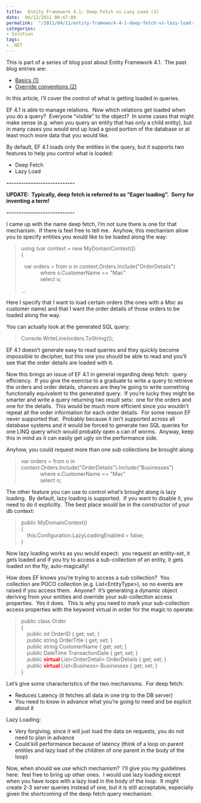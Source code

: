 ```yaml
---
title:  Entity Framework 4.1: Deep Fetch vs Lazy Load (3)
date:  04/12/2011 00:47:00
permalink:  "/2011/04/11/entity-framework-4-1-deep-fetch-vs-lazy-load-3/"
categories:
- Solution
tags:
- .NET
---
```

<p>This is part of a series of blog post about Entity Framework 4.1.&#160; The past blog entries are:</p>  <ul>   <li><a href="http://vincentlauzon.wordpress.com/2011/04/03/entity-framework-4-1-basics-1/">Basics (1)</a> </li>    <li><a href="http://vincentlauzon.wordpress.com/2011/04/06/entity-framework-4-1-override-conventions-2/">Override conventions (2)</a> </li> </ul>  <p>In this article, I’ll cover the control of what is getting loaded in queries.</p>  <p>EF 4.1 is able to manage relations.&#160; Now which relations get loaded when you do a query?&#160; Everyone “visible” to the object?&#160; In some cases that might make sense (e.g. when you query an entity that has only a child entity), but in many cases you would end up load a good portion of the database or at least much more data that you would like.</p>  <p>By default, EF 4.1 loads only the entities in the query, but it supports two features to help you control what is loaded:</p>  <ul>   <li>Deep Fetch </li>    <li>Lazy Load </li> </ul>  <p><strong>----------------------------</strong></p>  <p><strong>UPDATE:&#160; Typically, deep fetch is referred to as “Eager loading”.&#160; Sorry for inventing a term!</strong></p>  <p><strong>----------------------------</strong></p>  <p>I came up with the name deep fetch, I’m not sure there is one for that mechanism.&#160; If there is feel free to tell me.&#160; Anyhow, this mechanism allow you to specify entities you would like to be loaded along the way:</p>  <blockquote>   <p>using (var context = new MyDomainContext())      <br />{       <br /></p>    <p>&#160; var orders = from o in context.Orders.Include(&quot;OrderDetails&quot;)      <br />&#160;&#160;&#160;&#160;&#160;&#160;&#160;&#160;&#160;&#160;&#160;&#160; where o.CustomerName == &quot;Mac&quot;       <br />&#160;&#160;&#160;&#160;&#160;&#160;&#160;&#160;&#160;&#160;&#160;&#160; select o; </p>    <p>…</p> </blockquote>  <p>Here I specify that I want to load certain orders (the ones with a <em>Mac</em> as customer name) and that I want the order details of those orders to be loaded along the way.</p>  <p>You can actually look at the generated SQL query:</p>  <blockquote>   <p>Console.WriteLine(orders.ToString());</p> </blockquote>  <p>EF 4.1 doesn’t generate easy to read queries and they quickly become impossible to decipher, but this one you should be able to read and you’ll see that the order details are loaded with it.</p>  <p>Now this brings an issue of EF 4.1 in general regarding deep fetch:&#160; query efficiency.&#160; If you give the exercise to a graduate to write a query to retrieve the orders and order details, chances are they’re going to write something functionally equivalent to the generated query.&#160; If you’re lucky they might be smarter and write a query returning two result sets:&#160; one for the orders and one for the details.&#160; This would be much more efficient since you wouldn’t repeat all the order information for each order details.&#160; For some reason EF never supported that.&#160; Probably because it isn’t supported across all database systems and it would be forced to generate two SQL queries for one LINQ query which would probably open a can of worms.&#160; Anyway, keep this in mind as it can easily get ugly on the performance side.</p>  <p>Anyhow, you could request more than one sub collections be brought along:</p>  <blockquote>   <p>var orders = from o in context.Orders.Include(&quot;OrderDetails&quot;).Include(&quot;Businesses&quot;)      <br />&#160;&#160;&#160;&#160;&#160;&#160;&#160;&#160;&#160;&#160;&#160;&#160; where o.CustomerName == &quot;Mac&quot;       <br />&#160;&#160;&#160;&#160;&#160;&#160;&#160;&#160;&#160;&#160;&#160;&#160; select o; </p> </blockquote>  <p>The other feature you can use to control what’s brought along is lazy loading.&#160; By default, lazy loading is supported.&#160; If you want to disable it, you need to do it explicitly.&#160; The best place would be in the constructor of your db context:</p>  <blockquote>   <p>public MyDomainContext()      <br />{       <br />&#160;&#160;&#160; this.Configuration.LazyLoadingEnabled = false;       <br />} </p> </blockquote>  <p>Now lazy loading works as you would expect:&#160; you request an entity-set, it gets loaded and if you try to access a sub-collection of an entity, it gets loaded on the fly, auto-magically!</p>  <p>How does EF knows you’re trying to access a sub collection?&#160; You collection are POCO collection (e.g. List&lt;EntityType&gt;), so no events are raised if you access them.&#160; Anyone?&#160; It’s generating a dynamic object deriving from your entities and override your sub-collection access properties.&#160; Yes it does.&#160; This is why you need to mark your sub-collection access properties with the keyword virtual in order for the magic to operate:</p>  <blockquote>   <p>public class Order      <br />{       <br />&#160;&#160;&#160; public int OrderID { get; set; }       <br />&#160;&#160;&#160; public string OrderTitle { get; set; }       <br />&#160;&#160;&#160; public string CustomerName { get; set; }       <br />&#160;&#160;&#160; public DateTime TransactionDate { get; set; }       <br />&#160;&#160;&#160; public <strong><font color="#ff0000">virtual </font></strong>List&lt;OrderDetail&gt; OrderDetails { get; set; }       <br />&#160;&#160;&#160; public <strong><font color="#ff0000">virtual</font> </strong>List&lt;Business&gt; Businesses { get; set; }       <br />} </p> </blockquote>  <p>Let’s give some characteristics of the two mechanisms.&#160; For deep fetch:</p>  <ul>   <li>Reduces Latency (it fetches all data in one trip to the DB server) </li>    <li>You need to know in advance what you’re going to need and be explicit about it </li> </ul>  <p>Lazy Loading:</p>  <ul>   <li>Very forgiving, since it will just load the data on requests, you do not need to plan in advance </li>    <li>Could kill performance because of latency (think of a loop on parent entities and lazy load of the children of one parent in the body of the loop) </li> </ul>  <p>Now, when should we use which mechanism?&#160; I’ll give you my guidelines here:&#160; feel free to bring up other ones.&#160; I would use lazy loading except when you have loops with a lazy load in the body of the loop.&#160; It might create 2-3 server queries instead of one, but it is still acceptable, especially given the shortcoming of the deep fetch query mechanism.</p>